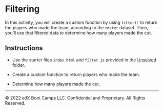 # Filtering

In this activity, you will create a custom function by using `filter()` to return the players who made the team, according to the `roster` dataset. Then, you’ll use that filtered data to determine how many players made the cut.

## Instructions

* Use the starter files `index.html` and `filter.js` provided in the [Unsolved](Unsolved) folder.

* Create a custom function to return players who made the team.

* Determine how many players made the cut.

---

© 2022 edX Boot Camps LLC. Confidential and Proprietary. All Rights Reserved.
